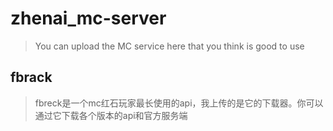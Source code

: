 # zhenai_mc-server
>You can upload the MC service here that you think is good to use
## fbrack
>fbreck是一个mc红石玩家最长使用的api，我上传的是它的下载器。你可以通过它下载各个版本的api和官方服务端
